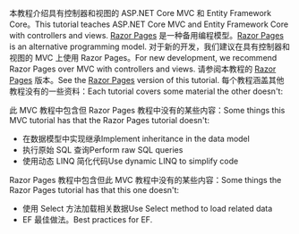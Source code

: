 <span data-ttu-id="3c386-101">本教程介绍具有控制器和视图的 ASP.NET Core MVC 和 Entity Framework Core。</span><span class="sxs-lookup"><span data-stu-id="3c386-101">This tutorial teaches ASP.NET Core MVC and Entity Framework Core with controllers and views.</span></span> <span data-ttu-id="3c386-102">[Razor Pages](xref:razor-pages/index) 是一种备用编程模型。</span><span class="sxs-lookup"><span data-stu-id="3c386-102">[Razor Pages](xref:razor-pages/index) is an alternative programming model.</span></span> <span data-ttu-id="3c386-103">对于新的开发，我们建议在具有控制器和视图的 MVC 上使用 Razor Pages。</span><span class="sxs-lookup"><span data-stu-id="3c386-103">For new development, we recommend Razor Pages over MVC with controllers and views.</span></span> <span data-ttu-id="3c386-104">请参阅本教程的 [Razor Pages](xref:data/ef-rp/intro) 版本。</span><span class="sxs-lookup"><span data-stu-id="3c386-104">See the [Razor Pages](xref:data/ef-rp/intro) version of this tutorial.</span></span> <span data-ttu-id="3c386-105">每个教程涵盖其他教程没有的一些资料：</span><span class="sxs-lookup"><span data-stu-id="3c386-105">Each tutorial covers some material the other doesn't:</span></span>

<span data-ttu-id="3c386-106">此 MVC 教程中包含但 Razor Pages 教程中没有的某些内容：</span><span class="sxs-lookup"><span data-stu-id="3c386-106">Some things this MVC tutorial has that the Razor Pages tutorial doesn't:</span></span>

* <span data-ttu-id="3c386-107">在数据模型中实现继承</span><span class="sxs-lookup"><span data-stu-id="3c386-107">Implement inheritance in the data model</span></span>
* <span data-ttu-id="3c386-108">执行原始 SQL 查询</span><span class="sxs-lookup"><span data-stu-id="3c386-108">Perform raw SQL queries</span></span>
* <span data-ttu-id="3c386-109">使用动态 LINQ 简化代码</span><span class="sxs-lookup"><span data-stu-id="3c386-109">Use dynamic LINQ to simplify code</span></span>

<span data-ttu-id="3c386-110">Razor Pages 教程中包含但此 MVC 教程中没有的某些内容：</span><span class="sxs-lookup"><span data-stu-id="3c386-110">Some things the Razor Pages tutorial has that this one doesn't:</span></span>

* <span data-ttu-id="3c386-111">使用 Select 方法加载相关数据</span><span class="sxs-lookup"><span data-stu-id="3c386-111">Use Select method to load related data</span></span>
* <span data-ttu-id="3c386-112">EF 最佳做法。</span><span class="sxs-lookup"><span data-stu-id="3c386-112">Best practices for EF.</span></span>